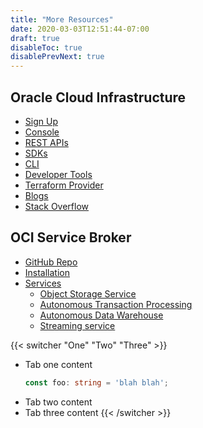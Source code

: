 ```yaml
---
title: "More Resources"
date: 2020-03-03T12:51:44-07:00
draft: true
disableToc: true
disablePrevNext: true
---
```


## Oracle Cloud Infrastructure

- [Sign Up](https://signup.cloud.oracle.com)
- [Console](https://console.us-phoenix-1.oraclecloud.com/)
- [REST APIs](https://docs.cloud.oracle.com/en-us/iaas/Content/API/Concepts/usingapi.htm)
- [SDKs](https://docs.cloud.oracle.com/en-us/iaas/Content/API/Concepts/sdks.htm)
- [CLI](https://docs.cloud.oracle.com/en-us/iaas/Content/API/Concepts/cliconcepts.htm)
- [Developer Tools](https://docs.cloud.oracle.com/en-us/iaas/Content/devtoolshome.htm)
- [Terraform Provider](https://www.terraform.io/docs/providers/oci/)
- [Blogs](https://blogs.oracle.com/cloud-infrastructure/)
- [Stack Overflow](https://stackoverflow.com/questions/tagged/oracle-cloud-infrastructure)

## OCI Service Broker

- [GitHub Repo](https://github.com/oracle/oci-service-broker)
- [Installation](https://github.com/oracle/oci-service-broker/blob/master/charts/oci-service-broker/README.md#oci-service-broker)
- [Services](https://github.com/oracle/oci-service-broker/blob/master/charts/oci-service-broker/docs/services.md#services)
  - [Object Storage Service](https://github.com/oracle/oci-service-broker/blob/master/charts/oci-service-broker/docs/object-storage.md#object-storage-oci-service-broker)
  - [Autonomous Transaction Processing](https://github.com/oracle/oci-service-broker/blob/master/charts/oci-service-broker/docs/atp.md#autonomous-transaction-processing-service)
  - [Autonomous Data Warehouse](https://github.com/oracle/oci-service-broker/blob/master/charts/oci-service-broker/docs/adw.md#autonomous-data-warehouse-service)
  - [Streaming service](https://github.com/oracle/oci-service-broker/blob/master/charts/oci-service-broker/docs/oss.md#oracle-streaming-oci-service-broker)

{{< switcher "One" "Two" "Three" >}}
- Tab one content
    ```ts
    const foo: string = 'blah blah';
    ```
- Tab two content
- Tab three content
{{< /switcher >}}